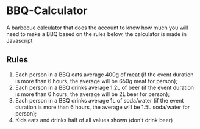 # BBQ-Calculator
A barbecue calculator that does the account to know how much you will need to make a BBQ based on the rules below, the calculator is made in Javascript
## Rules
1. Each person in a BBQ eats average 400g of meat (if the event duration is more than 6 hours, the average will be 650g meat for person); 
2. Each person in a BBQ drinks average 1.2L of beer (if the event duration is more than 6 hours, the average will be 2L beer for person); 
3. Each person in a BBQ drinks average 1L of soda/water (if the event duration is more than 6 hours, the average will be 1.5L soda/water for person);  
4. Kids eats and drinks half of all values shown (don't drink beer)